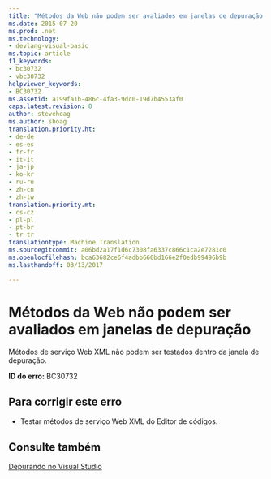 ```yaml
---
title: "Métodos da Web não podem ser avaliados em janelas de depuração | Documentos do Microsoft"
ms.date: 2015-07-20
ms.prod: .net
ms.technology:
- devlang-visual-basic
ms.topic: article
f1_keywords:
- bc30732
- vbc30732
helpviewer_keywords:
- BC30732
ms.assetid: a199fa1b-486c-4fa3-9dc0-19d7b4553af0
caps.latest.revision: 8
author: stevehoag
ms.author: shoag
translation.priority.ht:
- de-de
- es-es
- fr-fr
- it-it
- ja-jp
- ko-kr
- ru-ru
- zh-cn
- zh-tw
translation.priority.mt:
- cs-cz
- pl-pl
- pt-br
- tr-tr
translationtype: Machine Translation
ms.sourcegitcommit: a06bd2a17f1d6c7308fa6337c866c1ca2e7281c0
ms.openlocfilehash: bca63682ce6f4adbb660bd166e2f0edb99496b9b
ms.lasthandoff: 03/13/2017

---
```

# <a name="web-methods-cannot-be-evaluated-in-debug-windows"></a>Métodos da Web não podem ser avaliados em janelas de depuração
Métodos de serviço Web XML não podem ser testados dentro da janela de depuração.  
  
 **ID do erro:** BC30732  
  
## <a name="to-correct-this-error"></a>Para corrigir este erro  
  
-   Testar métodos de serviço Web XML do Editor de códigos.  
  
## <a name="see-also"></a>Consulte também  
 [Depurando no Visual Studio](https://docs.microsoft.com/visualstudio/debugger/debugging-in-visual-studio)
